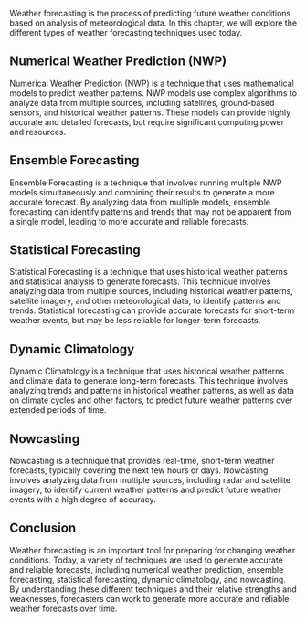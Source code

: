 
Weather forecasting is the process of predicting future weather conditions based on analysis of meteorological data. In this chapter, we will explore the different types of weather forecasting techniques used today.

Numerical Weather Prediction (NWP)
----------------------------------

Numerical Weather Prediction (NWP) is a technique that uses mathematical models to predict weather patterns. NWP models use complex algorithms to analyze data from multiple sources, including satellites, ground-based sensors, and historical weather patterns. These models can provide highly accurate and detailed forecasts, but require significant computing power and resources.

Ensemble Forecasting
--------------------

Ensemble Forecasting is a technique that involves running multiple NWP models simultaneously and combining their results to generate a more accurate forecast. By analyzing data from multiple models, ensemble forecasting can identify patterns and trends that may not be apparent from a single model, leading to more accurate and reliable forecasts.

Statistical Forecasting
-----------------------

Statistical Forecasting is a technique that uses historical weather patterns and statistical analysis to generate forecasts. This technique involves analyzing data from multiple sources, including historical weather patterns, satellite imagery, and other meteorological data, to identify patterns and trends. Statistical forecasting can provide accurate forecasts for short-term weather events, but may be less reliable for longer-term forecasts.

Dynamic Climatology
-------------------

Dynamic Climatology is a technique that uses historical weather patterns and climate data to generate long-term forecasts. This technique involves analyzing trends and patterns in historical weather patterns, as well as data on climate cycles and other factors, to predict future weather patterns over extended periods of time.

Nowcasting
----------

Nowcasting is a technique that provides real-time, short-term weather forecasts, typically covering the next few hours or days. Nowcasting involves analyzing data from multiple sources, including radar and satellite imagery, to identify current weather patterns and predict future weather events with a high degree of accuracy.

Conclusion
----------

Weather forecasting is an important tool for preparing for changing weather conditions. Today, a variety of techniques are used to generate accurate and reliable forecasts, including numerical weather prediction, ensemble forecasting, statistical forecasting, dynamic climatology, and nowcasting. By understanding these different techniques and their relative strengths and weaknesses, forecasters can work to generate more accurate and reliable weather forecasts over time.
